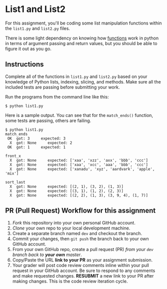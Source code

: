 # List1 and List2
For this assignment, you'll be coding some list manipulation functions within the `list1.py` and `list2.py` files.

There is some light dependency on knowing how
[functions](https://docs.python.org/3/tutorial/controlflow.html#defining-functions)
work in python in terms of argument passing and return values, but you should
be able to figure it out as you go.

## Instructions
Complete all of the functions in `list1.py` and `list2.py` based on your knowledge of Python lists, indexing, slicing, and methods. Make sure all the included tests are passing before submitting your work.

Run the programs from the command line like this:
```console
$ python list1.py
```
 
Here is a sample output. You can see that for the `match_ends()` function, some tests are passing, others are failing.
```
$ python list1.py
match_ends
 OK  got: 3     expected: 3
  X  got: None     expected: 2
 OK  got: 1     expected: 1

front_x
  X  got: None     expected: ['xaa', 'xzz', 'axx', 'bbb', 'ccc']
  X  got: None     expected: ['xaa', 'xcc', 'aaa', 'bbb', 'ccc']
  X  got: None     expected: ['xanadu', 'xyz', 'aardvark', 'apple', 'mix']

sort_last
  X  got: None     expected: [(2, 1), (3, 2), (1, 3)]
  X  got: None     expected: [(3, 1), (1, 2), (2, 3)]
  X  got: None     expected: [(2, 2), (1, 3), (3, 9, 4), (1, 7)]
```

## PR (Pull Request) Workflow for this assignment
1. *Fork* this repository into your own personal GitHub account.
2. *Clone* your own repo to your local development machine.
3. Create a separate branch named `dev` and checkout the branch.
5. Commit your changes, then `git push` the branch back to your own GitHub account.
5. From your own GitHub repo, create a pull request (PR) *from your `dev` branch back to **your own** master*.
6. Copy/Paste the URL **link to your PR** as your assignment submission.
7. Your grader will post code review comments inline within your pull request in your GitHub account. Be sure to respond to any comments and make requested changes. **RESUBMIT** a new link to your PR after making changes. This is the code review iteration cycle.

